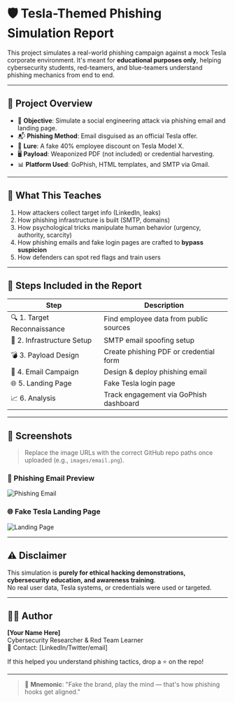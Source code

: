 # 🛡️ Tesla-Themed Phishing Simulation Report

This project simulates a real-world phishing campaign against a mock Tesla corporate environment. It's meant for **educational purposes only**, helping cybersecurity students, red-teamers, and blue-teamers understand phishing mechanics from end to end.

---

## 📌 Project Overview

- 🎯 **Objective**: Simulate a social engineering attack via phishing email and landing page.
- 📬 **Phishing Method**: Email disguised as an official Tesla offer.
- 🧲 **Lure**: A fake 40% employee discount on Tesla Model X.
- 🖥️ **Payload**: Weaponized PDF (not included) or credential harvesting.
- 📊 **Platform Used**: GoPhish, HTML templates, and SMTP via Gmail.

---

## 🧠 What This Teaches

1. How attackers collect target info (LinkedIn, leaks)
2. How phishing infrastructure is built (SMTP, domains)
3. How psychological tricks manipulate human behavior (urgency, authority, scarcity)
4. How phishing emails and fake login pages are crafted to **bypass suspicion**
5. How defenders can spot red flags and train users

---

## 🔧 Steps Included in the Report

| Step | Description |
|------|-------------|
| 🔍 1. Target Reconnaissance | Find employee data from public sources |
| 📡 2. Infrastructure Setup | SMTP email spoofing setup |
| 💣 3. Payload Design | Create phishing PDF or credential form |
| 🎯 4. Email Campaign | Design & deploy phishing email |
| 🌐 5. Landing Page | Fake Tesla login page |
| 📈 6. Analysis | Track engagement via GoPhish dashboard |

---

## 📸 Screenshots

> Replace the image URLs with the correct GitHub repo paths once uploaded (e.g., `images/email.png`).

### 📧 Phishing Email Preview  
![Phishing Email](![image](https://github.com/user-attachments/assets/979443df-0af2-46e4-92db-91db5c8fe1ab)
)

### 🌐 Fake Tesla Landing Page  
![Landing Page](![image](https://github.com/user-attachments/assets/b621f52d-657c-400b-a172-d404d659703f)
)

---

## ⚠️ Disclaimer

This simulation is **purely for ethical hacking demonstrations, cybersecurity education, and awareness training**.  
No real user data, Tesla systems, or credentials were used or targeted.

---

## 👨‍💻 Author

**[Your Name Here]**  
Cybersecurity Researcher & Red Team Learner  
💬 Contact: [LinkedIn/Twitter/email]

If this helped you understand phishing tactics, drop a ⭐ on the repo!

---

> 🧠 **Mnemonic**: "Fake the brand, play the mind — that's how phishing hooks get aligned."
